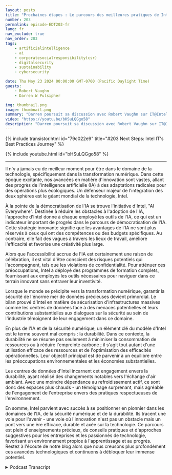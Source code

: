 ```yaml
---
layout: posts
title: "Prochaines étapes : Le parcours des meilleures pratiques de Intel IT"
number: 203
permalink: episode-EDT203-fr
lang: fr
nav_exclude: true
nav_order: 203
tags:
    - artificialintelligence
    - ai
    - corporatesocialresponsibility(csr)
    - digitalsecurity
    - sustainability
    - cybersecurity

date: Thu May 23 2024 00:00:00 GMT-0700 (Pacific Daylight Time)
guests:
    - Robert Vaughn
    - Darren W Pulsipher

img: thumbnail.png
image: thumbnail.png
summary: "Darren poursuit sa discussion avec Robert Vaughn sur IT@Intel et comment cela aide les organisations du monde entier à moderniser leurs systèmes d'information en partageant les meilleures pratiques."
video: "https://youtu.be/bHSuLQGgo58"
description: "Darren poursuit sa discussion avec Robert Vaughn sur IT@Intel et comment cela aide les organisations du monde entier à moderniser leurs systèmes d'information en partageant les meilleures pratiques."
---
```


<div>
{% include transistor.html id="79c022e9" title="#203 Next Steps: Intel IT&#39;s Best Practices Journey" %}

{% include youtube.html id="bHSuLQGgo58" %}
</div>

---

Il n'y a jamais eu de meilleur moment pour être dans le domaine de la technologie, spécifiquement dans la transformation numérique. Dans cette époque excitante, nos avancées en matière d'innovation sont vastes, allant des progrès de l'intelligence artificielle (IA) à des adaptations radicales pour des opérations plus écologiques. Un défenseur majeur de l'intégration des deux sphères est le géant mondial de la technologie, Intel.

À la pointe de la démocratisation de l'IA se trouve l'initiative d'Intel, "AI Everywhere". Destinée à réduire les obstacles à l'adoption de l'IA, l'approche d'Intel donne à chaque employé les outils de l'IA, ce qui est un indicateur important de progrès dans le parcours de démocratisation de l'IA. Cette stratégie innovante signifie que les avantages de l'IA ne sont plus réservés à ceux qui ont des compétences ou des budgets spécifiques. Au contraire, elle fait des vagues à travers les lieux de travail, améliore l'efficacité et favorise une créativité plus large.

Alors que l'accessibilité accrue de l'IA est certainement une raison de célébration, il est vital d'être conscient des risques potentiels qui l'accompagnent, tels que les violations de confidentialité. Pour atténuer ces préoccupations, Intel a déployé des programmes de formation complets, fournissant aux employés les outils nécessaires pour naviguer dans ce terrain innovant sans entraver leur inventivité.

Lorsque le monde se précipite vers la transformation numérique, garantir la sécurité de l'énorme mer de données précieuses devient primordial. Le bilan prouvé d'Intel en matière de sécurisation d'infrastructures massives comme les centres de données face à des menaces potentielles et leurs contributions substantielles aux dialogues sur la sécurité au sein de l'industrie témoignent de leur engagement dans ce domaine.

En plus de l'IA et de la sécurité numérique, un élément clé du modèle d'Intel est le terme souvent mal compris : la durabilité. Dans ce contexte, la durabilité ne se résume pas seulement à minimiser la consommation de ressources ou à réduire l'empreinte carbone ; il s'agit tout autant d'une utilisation efficace des ressources et de l'optimisation des efficacités opérationnelles. Leur objectif principal est de parvenir à un équilibre entre les préoccupations environnementales et les économies substantielles.

Les centres de données d'Intel incarnent cet engagement envers la durabilité, ayant réalisé des changements notables vers l'échange d'air ambiant. Avec une moindre dépendance au refroidissement actif, ce sont donc des espaces plus chauds - un témoignage surprenant, mais agréable de l'engagement de l'entreprise envers des pratiques respectueuses de l'environnement.

En somme, Intel parvient avec succès à se positionner en pionnier dans les domaines de l'IA, de la sécurité numérique et de la durabilité. Ils tracent une voie pour l'avenir - une voie où l'innovation n'est pas un obstacle mais un pont vers une ère efficace, durable et axée sur la technologie. Ce parcours est plein d'enseignements précieux, de conseils pratiques et d'approches suggestives pour les entreprises et les passionnés de technologie, favorisant un environnement propice à l'apprentissage et au progrès. Restez à l'écoute de notre blog alors que nous creusons plus profondément ces avancées technologiques et continuons à débloquer leur immense potentiel.



<details>
<summary> Podcast Transcript </summary>

<p></p>

</details>
